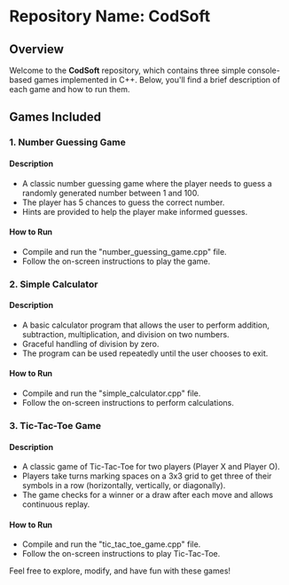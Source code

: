 # Repository Name: CodSoft

## Overview

Welcome to the **CodSoft** repository, which contains three simple console-based games implemented in C++. Below, you'll find a brief description of each game and how to run them.

## Games Included

### 1. Number Guessing Game

#### Description
- A classic number guessing game where the player needs to guess a randomly generated number between 1 and 100.
- The player has 5 chances to guess the correct number.
- Hints are provided to help the player make informed guesses.

#### How to Run
- Compile and run the "number_guessing_game.cpp" file.
- Follow the on-screen instructions to play the game.

### 2. Simple Calculator

#### Description
- A basic calculator program that allows the user to perform addition, subtraction, multiplication, and division on two numbers.
- Graceful handling of division by zero.
- The program can be used repeatedly until the user chooses to exit.

#### How to Run
- Compile and run the "simple_calculator.cpp" file.
- Follow the on-screen instructions to perform calculations.

### 3. Tic-Tac-Toe Game

#### Description
- A classic game of Tic-Tac-Toe for two players (Player X and Player O).
- Players take turns marking spaces on a 3x3 grid to get three of their symbols in a row (horizontally, vertically, or diagonally).
- The game checks for a winner or a draw after each move and allows continuous replay.

#### How to Run
- Compile and run the "tic_tac_toe_game.cpp" file.
- Follow the on-screen instructions to play Tic-Tac-Toe.


Feel free to explore, modify, and have fun with these games!
